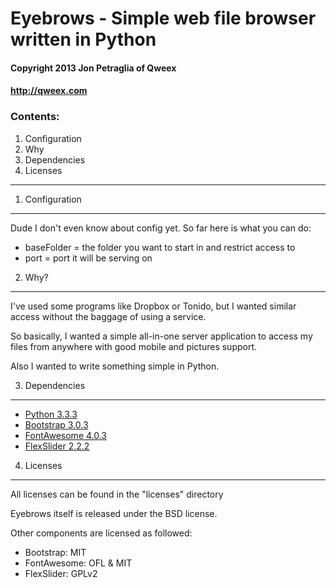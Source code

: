 # Eyebrows - Simple web file browser written in Python #
#### Copyright 2013 Jon Petraglia of Qweex ####
#### http://qweex.com ####

### Contents: ###
  1. Configuration
  2. Why
  3. Dependencies
  4. Licenses

------------------------------------------------------

1. Configuration
----------------

Dude I don't even know about config yet. So far here is what you can do:
  * baseFolder = the folder you want to start in and restrict access to
  * port = port it will be serving on


2. Why?
----------------

I've used some programs like Dropbox or Tonido, but I wanted similar access without the baggage of using a service.

So basically, I wanted a simple all-in-one server application to access my files from anywhere with good mobile and pictures support.

Also I wanted to write something simple in Python.


3. Dependencies
----------------

  * [Python 3.3.3](http://www.python.org/)
  * [Bootstrap 3.0.3](http://getbootstrap.com/)
  * [FontAwesome 4.0.3](http://fontawesome.io/)
  * [FlexSlider 2.2.2](https://github.com/woothemes/FlexSlider)


4. Licenses
----------------

All licenses can be found in the "licenses" directory

Eyebrows itself is released under the BSD license.

Other components are licensed as followed:
  * Bootstrap: MIT
  * FontAwesome: OFL & MIT
  * FlexSlider: GPLv2